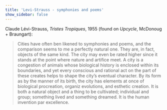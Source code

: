 ```yaml
---
title: 'Levi-Strauss - symphonies and poems'
show_sidebar: false
---
```


Claude Lévi-Strauss, *Tristes Tropiques*, 1955 (found on *Upcycle*, McDonoug + Braungart):

> Cities have often ben likened to symphonies and poems, and the comparison seems to me a perfectly natural one. They are, in fact, objects of the same kind. The city may even be rated higher since it stands at the point where nature and artifice meet. A city is a congestion of animals whose biological history is enclosed within its boundaries, and yet every conscious and rational act on the part of these creates helps to shape the city’s eventual character. By its form as by the manner of its birth, the city has elements at once of biological procreation, organiz evolutions, and esthetic creation. It is both a natural object and a thing to be cultivated; individual and group; something lived and something dreamed. It is the human invention par excellence.